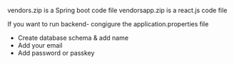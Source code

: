 vendors.zip is a Spring boot code file
vendorsapp.zip is a react.js code file

If you want to run backend- congigure the application.properties file 
  - Create database schema & add name
  - Add your email
  - Add password or passkey
